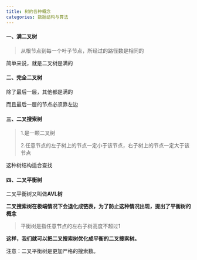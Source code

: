 ```yaml
---
title: 树的各种概念
categories: 数据结构与算法
---
```


#### 一、满二叉树

> 从根节点到每一个叶子节点，所经过的路径数是相同的

简单来说，就是二叉树是满的

#### 二、完全二叉树

除了最后一层，其他都是满的

而且最后一层的节点必须靠左边

#### 三、二叉搜索树

> 1.是一颗二叉树
>
> 2.任意节点的左子树上的节点一定小于该节点，右子树上的节点一定大于该节点

这种树结构适合查找

#### 四、二叉平衡树

二叉平衡树又叫做**AVL树**

**二叉搜索树在极端情况下会退化成链表，为了防止这种情况出现，提出了平衡树的概念**

> 平衡树是指任意节点的左右子树高度不超过1

**这样，我们就可以把二叉搜索树优化成平衡的二叉搜索树。**

注意：二叉平衡树是更加严格的搜索数。

